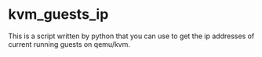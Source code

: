 # kvm_guests_ip
This is a script written by python that you can use to get the ip addresses of current running guests on qemu/kvm.
